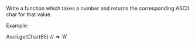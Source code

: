 Write a function which takes a number and returns the corresponding ASCII char for that value.

Example:

Ascii.getChar(65) // => 'A'
